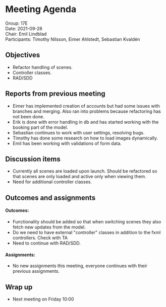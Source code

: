 # Meeting Agenda

Group: 17E
\
Date: 2021-09-28
\
Chair: Emil Lindblad
\
Participants: Timothy Nilsson, Eimer Ahlstedt, Sebastian Kvaldén



## Objectives

- Refactor handling of scenes.
- Controller classes.
- RAD/SDD

## Reports from previous meeting

- Eimer has implemented creation of accounts but had some issues with branches and merging. Also
ran into problems because refactoring has not been done.
- Erik is done with error handling in db and has started working with the booking part of the model.
- Sebastian continues to work with user settings, resolving bugs.
- Timothy has done some research on how to load images dynamically.
- Emil has been working with validations of form data.

## Discussion items

- Currently all scenes are loaded upon launch. Should be refactored so that scenes are only loaded and
active only when viewing them.
- Need for additional controller classes.

## Outcomes and assignments

#### Outcomes:

- Functionality should be added so that when switching scenes they also fetch new updates from the model.
- Do we need to have external "controller" classes in addition to the fxml controllers. Check with TA
- Need to continue with RAD/SDD.

#### Assignments:

- No new assignments this meeting, everyone continues with their previous assignments.

## Wrap up

- Next meeting on Friday 10:00
